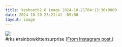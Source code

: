 ```yaml
---
title: kenbooth2.0 image 2024-10-21T04:13:36+0000
date: 2024-10-20 23:21:41 -05:00
layout: image
---
```


<img src="https://dl.dropboxusercontent.com/s/taysvho7laqb7m3/463890415_9062148577163505_5507860891991303865_n?dl=0"><br>
#rks #rainbowkittensurprise (<a href="https://www.instagram.com/p/DBX1NkoxLh1/">From Instagram post.</a>)